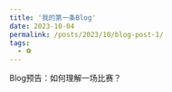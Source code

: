 ```yaml
---
title: '我的第一条Blog'
date: 2023-10-04
permalink: /posts/2023/10/blog-post-1/
tags:
  - ⚽️
---
```


Blog预告：如何理解一场比赛？

